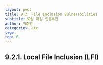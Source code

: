 ```yaml
---
layout: post
title: 9.2. File Inclusion Vulnerabilities
subtitle: 로컬 파일 인클루전
author: 마준영
categories: etc
tags: 
top: 0
---
```

## 9.2.1. Local File Inclusion (LFI)